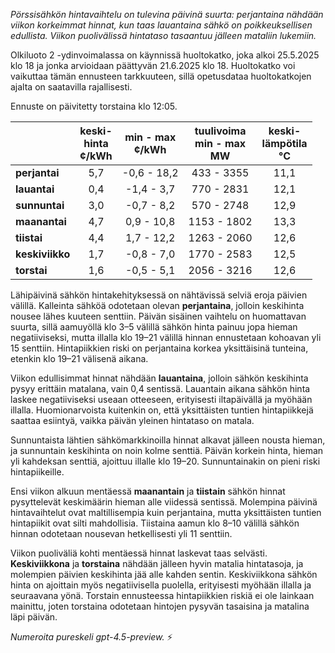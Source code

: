 *Pörssisähkön hintavaihtelu on tulevina päivinä suurta: perjantaina nähdään viikon korkeimmat hinnat, kun taas lauantaina sähkö on poikkeuksellisen edullista. Viikon puolivälissä hintataso tasaantuu jälleen mataliin lukemiin.*

Olkiluoto 2 -ydinvoimalassa on käynnissä huoltokatko, joka alkoi 25.5.2025 klo 18 ja jonka arvioidaan päättyvän 21.6.2025 klo 18. Huoltokatko voi vaikuttaa tämän ennusteen tarkkuuteen, sillä opetusdataa huoltokatkojen ajalta on saatavilla rajallisesti.

Ennuste on päivitetty torstaina klo 12:05.

|             | keski-<br>hinta<br>¢/kWh | min - max<br>¢/kWh | tuulivoima<br>min - max<br>MW | keski-<br>lämpötila<br>°C |
|:------------|:------------------------:|:------------------:|:---------------------------:|:--------------------------:|
| **perjantai**   |          5,7           |    -0,6 - 18,2     |        433 - 3355           |            11,1            |
| **lauantai**    |          0,4           |    -1,4 - 3,7      |        770 - 2831           |            12,1            |
| **sunnuntai**   |          3,0           |    -0,7 - 8,2      |        570 - 2748           |            12,9            |
| **maanantai**   |          4,7           |     0,9 - 10,8     |        1153 - 1802          |            13,3            |
| **tiistai**     |          4,4           |     1,7 - 12,2     |        1263 - 2060          |            12,6            |
| **keskiviikko** |          1,7           |    -0,8 - 7,0      |        1770 - 2583          |            12,5            |
| **torstai**     |          1,6           |    -0,5 - 5,1      |        2056 - 3216          |            12,6            |

Lähipäivinä sähkön hintakehityksessä on nähtävissä selviä eroja päivien välillä. Kalleinta sähköä odotetaan olevan **perjantaina**, jolloin keskihinta nousee lähes kuuteen senttiin. Päivän sisäinen vaihtelu on huomattavan suurta, sillä aamuyöllä klo 3–5 välillä sähkön hinta painuu jopa hieman negatiiviseksi, mutta illalla klo 19–21 välillä hinnan ennustetaan kohoavan yli 15 senttiin. Hintapiikkien riski on perjantaina korkea yksittäisinä tunteina, etenkin klo 19–21 välisenä aikana.

Viikon edullisimmat hinnat nähdään **lauantaina**, jolloin sähkön keskihinta pysyy erittäin matalana, vain 0,4 sentissä. Lauantain aikana sähkön hinta laskee negatiiviseksi useaan otteeseen, erityisesti iltapäivällä ja myöhään illalla. Huomionarvoista kuitenkin on, että yksittäisten tuntien hintapiikkejä saattaa esiintyä, vaikka päivän yleinen hintataso on matala.

Sunnuntaista lähtien sähkömarkkinoilla hinnat alkavat jälleen nousta hieman, ja sunnuntain keskihinta on noin kolme senttiä. Päivän korkein hinta, hieman yli kahdeksan senttiä, ajoittuu illalle klo 19–20. Sunnuntainakin on pieni riski hintapiikeille.

Ensi viikon alkuun mentäessä **maanantain** ja **tiistain** sähkön hinnat pysyttelevät keskimäärin hieman alle viidessä sentissä. Molempina päivinä hintavaihtelut ovat maltillisempia kuin perjantaina, mutta yksittäisten tuntien hintapiikit ovat silti mahdollisia. Tiistaina aamun klo 8–10 välillä sähkön hinnan odotetaan nousevan hetkellisesti yli 11 senttiin.

Viikon puoliväliä kohti mentäessä hinnat laskevat taas selvästi. **Keskiviikkona** ja **torstaina** nähdään jälleen hyvin matalia hintatasoja, ja molempien päivien keskihinta jää alle kahden sentin. Keskiviikkona sähkön hinta on ajoittain myös negatiivisella puolella, erityisesti myöhään illalla ja seuraavana yönä. Torstain ennusteessa hintapiikkien riskiä ei ole lainkaan mainittu, joten torstaina odotetaan hintojen pysyvän tasaisina ja matalina läpi päivän.

*Numeroita pureskeli gpt-4.5-preview.* ⚡
